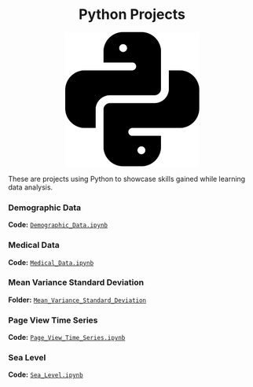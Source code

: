 <h1 align="center">Python Projects</h1>

<p align="center">
    <img width="273px" src="https://github.com/blackcrowX/blackcrowX.github.io/blob/main/images/icons/python.png?raw=true"/>
</p>	

These are projects using Python to showcase skills gained while learning data analysis.

### Demographic Data
**Code:** [`Demographic_Data.ipynb`](https://github.com/blackcrowX/Data_Analytics_Projects/blob/main/Python/Demographic_Data.ipynb)

### Medical Data
**Code:** [`Medical_Data.ipynb`](https://github.com/blackcrowX/Data_Analytics_Projects/blob/main/Python/Medical_Data.ipynb)

### Mean Variance Standard Deviation
**Folder:** [`Mean_Variance_Standard_Deviation`](https://github.com/blackcrowX/Data_Analytics_Projects/blob/main/Python/Mean_Variance_Standard_Deviation)

### Page View Time Series
**Code:** [`Page_View_Time_Series.ipynb`](https://github.com/blackcrowX/Data_Analytics_Projects/blob/main/Python/Page_View_Time_Series.ipynb)

### Sea Level
**Code:** [`Sea_Level.ipynb`](https://github.com/blackcrowX/Data_Analytics_Projects/blob/main/Python/Sea_Level.ipynb)
